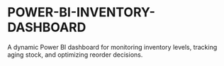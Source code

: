 # POWER-BI-INVENTORY-DASHBOARD
A dynamic Power BI dashboard for monitoring inventory levels, tracking aging stock, and optimizing reorder decisions.
